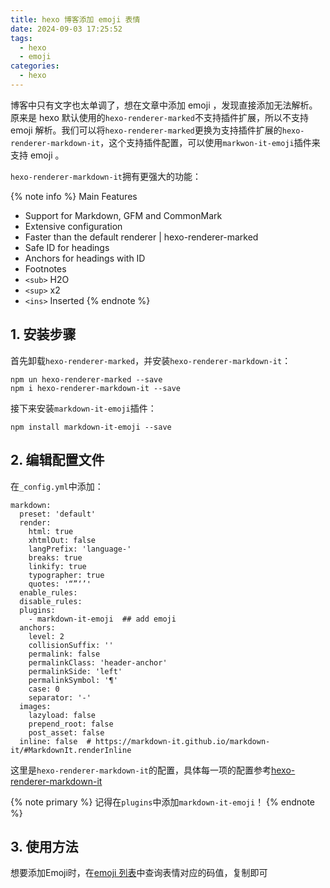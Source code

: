 ```yaml
---
title: hexo 博客添加 emoji 表情
date: 2024-09-03 17:25:52
tags:
  - hexo
  - emoji
categories:
  - hexo
---
```


博客中只有文字也太单调了，想在文章中添加 emoji ，发现直接添加无法解析。原来是 hexo 默认使用的`hexo-renderer-marked`不支持插件扩展，所以不支持 emoji 解析。我们可以将`hexo-renderer-marked`更换为支持插件扩展的`hexo-renderer-markdown-it`，这个支持插件配置，可以使用`markwon-it-emoji`插件来支持 emoji 。

`hexo-renderer-markdown-it`拥有更强大的功能：

{% note info %}
Main Features
- Support for Markdown, GFM and CommonMark
- Extensive configuration
- Faster than the default renderer | hexo-renderer-marked
- Safe ID for headings
- Anchors for headings with ID
- Footnotes
- `<sub>` H2O
- `<sup>` x2
- `<ins>` Inserted
{% endnote %}

## 1. 安装步骤

首先卸载`hexo-renderer-marked`，并安装`hexo-renderer-markdown-it`：
```
npm un hexo-renderer-marked --save
npm i hexo-renderer-markdown-it --save
```

接下来安装`markdown-it-emoji`插件：
```
npm install markdown-it-emoji --save
```

## 2. 编辑配置文件

在`_config.yml`中添加：
```
markdown:
  preset: 'default'
  render:
    html: true
    xhtmlOut: false
    langPrefix: 'language-'
    breaks: true
    linkify: true
    typographer: true
    quotes: '“”‘’'
  enable_rules:
  disable_rules:
  plugins:
    - markdown-it-emoji  ## add emoji
  anchors:
    level: 2
    collisionSuffix: ''
    permalink: false
    permalinkClass: 'header-anchor'
    permalinkSide: 'left'
    permalinkSymbol: '¶'
    case: 0
    separator: '-'
  images:
    lazyload: false
    prepend_root: false
    post_asset: false
  inline: false  # https://markdown-it.github.io/markdown-it/#MarkdownIt.renderInline
```
这里是`hexo-renderer-markdown-it`的配置，具体每一项的配置参考[hexo-renderer-markdown-it](https://github.com/hexojs/hexo-renderer-markdown-it)

{% note primary %}
记得在`plugins`中添加`markdown-it-emoji`！
{% endnote %}

## 3. 使用方法
想要添加Emoji时，在[emoji 列表](https://gist.github.com/rxaviers/7360908)中查询表情对应的码值，复制即可